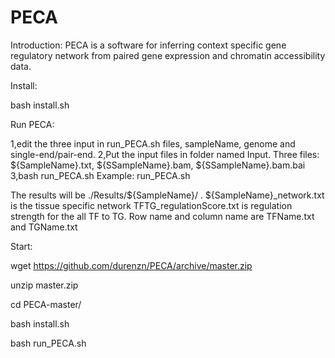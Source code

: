 # PECA

Introduction:
PECA is a software for inferring context specific gene regulatory network from paired gene expression and chromatin accessibility data.

Install:

bash install.sh

Run PECA:

1,edit the three input in run_PECA.sh files, sampleName, genome and single-end/pair-end.
2,Put the input files in folder named Input. Three files: ${SampleName}.txt, ${SSampleName}.bam, ${SSampleName}.bam.bai
3,bash run_PECA.sh
Example: run_PECA.sh

The results will be ./Results/${SampleName}/ .
${SampleName}_network.txt is the tissue specific network
TFTG_regulationScore.txt is regulation strength for the all TF to TG. Row name and column name are TFName.txt and TGName.txt

Start:

wget https://github.com/durenzn/PECA/archive/master.zip

unzip master.zip

cd PECA-master/

bash install.sh

bash run_PECA.sh

